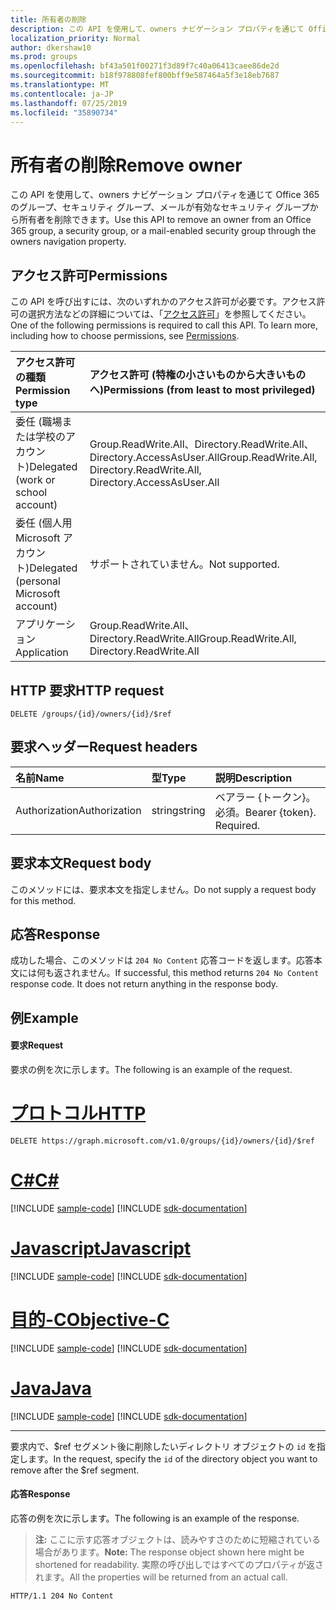```yaml
---
title: 所有者の削除
description: この API を使用して、owners ナビゲーション プロパティを通じて Office 365 のグループ、セキュリティ グループ、メールが有効なセキュリティ グループから所有者を削除できます。
localization_priority: Normal
author: dkershaw10
ms.prod: groups
ms.openlocfilehash: bf43a501f00271f3d89f7c40a06413caee86de2d
ms.sourcegitcommit: b18f978808fef800bff9e587464a5f3e18eb7687
ms.translationtype: MT
ms.contentlocale: ja-JP
ms.lasthandoff: 07/25/2019
ms.locfileid: "35890734"
---
```

# <a name="remove-owner"></a><span data-ttu-id="ab826-103">所有者の削除</span><span class="sxs-lookup"><span data-stu-id="ab826-103">Remove owner</span></span>
<span data-ttu-id="ab826-104">この API を使用して、owners ナビゲーション プロパティを通じて Office 365 のグループ、セキュリティ グループ、メールが有効なセキュリティ グループから所有者を削除できます。</span><span class="sxs-lookup"><span data-stu-id="ab826-104">Use this API to remove an owner from an Office 365 group, a security group, or a mail-enabled security group through the owners navigation property.</span></span>

## <a name="permissions"></a><span data-ttu-id="ab826-105">アクセス許可</span><span class="sxs-lookup"><span data-stu-id="ab826-105">Permissions</span></span>
<span data-ttu-id="ab826-p101">この API を呼び出すには、次のいずれかのアクセス許可が必要です。アクセス許可の選択方法などの詳細については、「[アクセス許可](/graph/permissions-reference)」を参照してください。</span><span class="sxs-lookup"><span data-stu-id="ab826-p101">One of the following permissions is required to call this API. To learn more, including how to choose permissions, see [Permissions](/graph/permissions-reference).</span></span>

|<span data-ttu-id="ab826-108">アクセス許可の種類</span><span class="sxs-lookup"><span data-stu-id="ab826-108">Permission type</span></span>      | <span data-ttu-id="ab826-109">アクセス許可 (特権の小さいものから大きいものへ)</span><span class="sxs-lookup"><span data-stu-id="ab826-109">Permissions (from least to most privileged)</span></span>              |
|:--------------------|:---------------------------------------------------------|
|<span data-ttu-id="ab826-110">委任 (職場または学校のアカウント)</span><span class="sxs-lookup"><span data-stu-id="ab826-110">Delegated (work or school account)</span></span> | <span data-ttu-id="ab826-111">Group.ReadWrite.All、Directory.ReadWrite.All、Directory.AccessAsUser.All</span><span class="sxs-lookup"><span data-stu-id="ab826-111">Group.ReadWrite.All, Directory.ReadWrite.All, Directory.AccessAsUser.All</span></span>    |
|<span data-ttu-id="ab826-112">委任 (個人用 Microsoft アカウント)</span><span class="sxs-lookup"><span data-stu-id="ab826-112">Delegated (personal Microsoft account)</span></span> | <span data-ttu-id="ab826-113">サポートされていません。</span><span class="sxs-lookup"><span data-stu-id="ab826-113">Not supported.</span></span>    |
|<span data-ttu-id="ab826-114">アプリケーション</span><span class="sxs-lookup"><span data-stu-id="ab826-114">Application</span></span> | <span data-ttu-id="ab826-115">Group.ReadWrite.All、Directory.ReadWrite.All</span><span class="sxs-lookup"><span data-stu-id="ab826-115">Group.ReadWrite.All, Directory.ReadWrite.All</span></span> |

## <a name="http-request"></a><span data-ttu-id="ab826-116">HTTP 要求</span><span class="sxs-lookup"><span data-stu-id="ab826-116">HTTP request</span></span>
<!-- { "blockType": "ignored" } -->
```http
DELETE /groups/{id}/owners/{id}/$ref
```

## <a name="request-headers"></a><span data-ttu-id="ab826-117">要求ヘッダー</span><span class="sxs-lookup"><span data-stu-id="ab826-117">Request headers</span></span>
| <span data-ttu-id="ab826-118">名前</span><span class="sxs-lookup"><span data-stu-id="ab826-118">Name</span></span>       | <span data-ttu-id="ab826-119">型</span><span class="sxs-lookup"><span data-stu-id="ab826-119">Type</span></span> | <span data-ttu-id="ab826-120">説明</span><span class="sxs-lookup"><span data-stu-id="ab826-120">Description</span></span>|
|:---------------|:--------|:----------|
| <span data-ttu-id="ab826-121">Authorization</span><span class="sxs-lookup"><span data-stu-id="ab826-121">Authorization</span></span>  | <span data-ttu-id="ab826-122">string</span><span class="sxs-lookup"><span data-stu-id="ab826-122">string</span></span>  | <span data-ttu-id="ab826-p102">ベアラー {トークン}。必須。</span><span class="sxs-lookup"><span data-stu-id="ab826-p102">Bearer {token}. Required.</span></span> |

## <a name="request-body"></a><span data-ttu-id="ab826-125">要求本文</span><span class="sxs-lookup"><span data-stu-id="ab826-125">Request body</span></span>
<span data-ttu-id="ab826-126">このメソッドには、要求本文を指定しません。</span><span class="sxs-lookup"><span data-stu-id="ab826-126">Do not supply a request body for this method.</span></span>

## <a name="response"></a><span data-ttu-id="ab826-127">応答</span><span class="sxs-lookup"><span data-stu-id="ab826-127">Response</span></span>
<span data-ttu-id="ab826-p103">成功した場合、このメソッドは `204 No Content` 応答コードを返します。応答本文には何も返されません。</span><span class="sxs-lookup"><span data-stu-id="ab826-p103">If successful, this method returns `204 No Content` response code. It does not return anything in the response body.</span></span>

## <a name="example"></a><span data-ttu-id="ab826-130">例</span><span class="sxs-lookup"><span data-stu-id="ab826-130">Example</span></span>
#### <a name="request"></a><span data-ttu-id="ab826-131">要求</span><span class="sxs-lookup"><span data-stu-id="ab826-131">Request</span></span>
<span data-ttu-id="ab826-132">要求の例を次に示します。</span><span class="sxs-lookup"><span data-stu-id="ab826-132">The following is an example of the request.</span></span>

# <a name="httptabhttp"></a>[<span data-ttu-id="ab826-133">プロトコル</span><span class="sxs-lookup"><span data-stu-id="ab826-133">HTTP</span></span>](#tab/http)
<!-- {
  "blockType": "request",
  "name": "delete_owner_from_group"
}-->
```http
DELETE https://graph.microsoft.com/v1.0/groups/{id}/owners/{id}/$ref
```
# <a name="ctabcsharp"></a>[<span data-ttu-id="ab826-134">C#</span><span class="sxs-lookup"><span data-stu-id="ab826-134">C#</span></span>](#tab/csharp)
[!INCLUDE [sample-code](../includes/snippets/csharp/delete-owner-from-group-csharp-snippets.md)]
[!INCLUDE [sdk-documentation](../includes/snippets/snippets-sdk-documentation-link.md)]

# <a name="javascripttabjavascript"></a>[<span data-ttu-id="ab826-135">Javascript</span><span class="sxs-lookup"><span data-stu-id="ab826-135">Javascript</span></span>](#tab/javascript)
[!INCLUDE [sample-code](../includes/snippets/javascript/delete-owner-from-group-javascript-snippets.md)]
[!INCLUDE [sdk-documentation](../includes/snippets/snippets-sdk-documentation-link.md)]

# <a name="objective-ctabobjc"></a>[<span data-ttu-id="ab826-136">目的-C</span><span class="sxs-lookup"><span data-stu-id="ab826-136">Objective-C</span></span>](#tab/objc)
[!INCLUDE [sample-code](../includes/snippets/objc/delete-owner-from-group-objc-snippets.md)]
[!INCLUDE [sdk-documentation](../includes/snippets/snippets-sdk-documentation-link.md)]

# <a name="javatabjava"></a>[<span data-ttu-id="ab826-137">Java</span><span class="sxs-lookup"><span data-stu-id="ab826-137">Java</span></span>](#tab/java)
[!INCLUDE [sample-code](../includes/snippets/java/delete-owner-from-group-java-snippets.md)]
[!INCLUDE [sdk-documentation](../includes/snippets/snippets-sdk-documentation-link.md)]

---

<span data-ttu-id="ab826-138">要求内で、$ref セグメント後に削除したいディレクトリ オブジェクトの `id` を指定します。</span><span class="sxs-lookup"><span data-stu-id="ab826-138">In the request, specify the `id` of the directory object you want to remove after the $ref segment.</span></span>

#### <a name="response"></a><span data-ttu-id="ab826-139">応答</span><span class="sxs-lookup"><span data-stu-id="ab826-139">Response</span></span>
<span data-ttu-id="ab826-140">応答の例を次に示します。</span><span class="sxs-lookup"><span data-stu-id="ab826-140">The following is an example of the response.</span></span>
><span data-ttu-id="ab826-141">**注:** ここに示す応答オブジェクトは、読みやすさのために短縮されている場合があります。</span><span class="sxs-lookup"><span data-stu-id="ab826-141">**Note:** The response object shown here might be shortened for readability.</span></span> <span data-ttu-id="ab826-142">実際の呼び出しではすべてのプロパティが返されます。</span><span class="sxs-lookup"><span data-stu-id="ab826-142">All the properties will be returned from an actual call.</span></span>
<!-- {
  "blockType": "response",
  "truncated": true,
  "@odata.type": "microsoft.graph.directoryObject"
} -->
```http
HTTP/1.1 204 No Content
```

<!-- uuid: 8fcb5dbc-d5aa-4681-8e31-b001d5168d79
2015-10-25 14:57:30 UTC -->
<!-- {
  "type": "#page.annotation",
  "description": "Delete owner",
  "keywords": "",
  "section": "documentation",
  "tocPath": "",
  "suppressions": [
  ]
}-->
